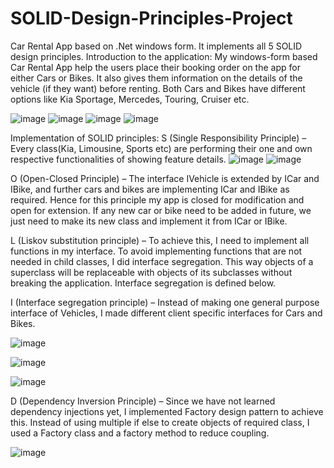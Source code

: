 # SOLID-Design-Principles-Project
Car Rental App based on .Net windows form. It implements all 5 SOLID design principles. 
Introduction to the application:
My windows-form based Car Rental App help the users place their booking order on the app for either Cars or Bikes. It also gives them information on the details of the vehicle (if they want) before renting. Both Cars and Bikes have different options like Kia Sportage, Mercedes, Touring, Cruiser etc.  


![image](https://user-images.githubusercontent.com/70031321/180241623-1f006fc4-f7c5-424d-a04b-dcf73a31b643.png)
![image](https://user-images.githubusercontent.com/70031321/180241814-115d4df8-ce07-4c62-95d8-7050ce4b18b9.png)
![image](https://user-images.githubusercontent.com/70031321/180241855-d6a09f7c-ef99-439f-93a4-b7940d8a6d6b.png)
![image](https://user-images.githubusercontent.com/70031321/180241879-a3762417-8ca0-4c07-a25e-56cd736a7e15.png)



Implementation of SOLID principles:
S (Single Responsibility Principle) – Every class(Kia, Limousine, Sports etc) are performing their one and own respective functionalities of showing feature details.
  ![image](https://user-images.githubusercontent.com/70031321/180241919-1115b1ac-642d-4ca3-998a-5f75111c00f1.png)
![image](https://user-images.githubusercontent.com/70031321/180241946-49f268b2-565d-46bf-b75b-c1298f579543.png)


O (Open-Closed Principle) – The interface IVehicle is extended by ICar and IBike, and further cars and bikes are implementing ICar and IBike as required. Hence for this principle my app is closed for modification and open for extension. If any new car or bike need to be added in future, we just need to make its new class and implement it from ICar or IBike.

L (Liskov substitution principle) – To achieve this, I need to implement all functions in my interface. To avoid implementing functions that are not needed in child classes, I did interface segregation. This way objects of a superclass will be replaceable with objects of its subclasses without breaking the application. Interface segregation is defined below.

I (Interface segregation principle) – Instead of making one general purpose interface of Vehicles, I made different client specific interfaces for Cars and Bikes. 

![image](https://user-images.githubusercontent.com/70031321/180241985-174259a8-0490-40ee-a009-6acfba37656e.png)


![image](https://user-images.githubusercontent.com/70031321/180242033-c51fa039-ff92-4316-b6c6-6ba7c56ff80f.png)

![image](https://user-images.githubusercontent.com/70031321/180242057-a9c3593a-2432-4b58-a9c0-19d032d0c8bc.png)

D (Dependency Inversion Principle) – Since we have not learned dependency injections yet, I implemented Factory design pattern to achieve this. Instead of using multiple if else to create objects of required class, I used a Factory class and a factory method to reduce coupling. 

 ![image](https://user-images.githubusercontent.com/70031321/180242109-179f8f76-79ac-4e73-ac14-155b5a8022bd.png)

